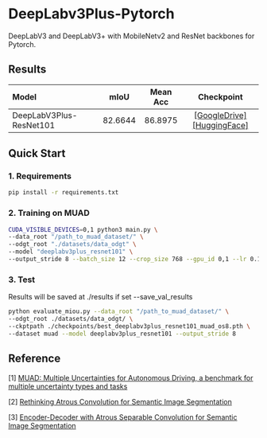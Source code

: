 # DeepLabv3Plus-Pytorch

DeepLabV3 and DeepLabV3+ with MobileNetv2 and ResNet backbones for Pytorch.

## Results


|  Model          |      |mIoU | Mean Acc  |    Checkpoint    |
| :--------        | :-------------:    | :-----------:| :----: | :--------: |
| DeepLabV3Plus-ResNet101     |        | 82.6644   | 86.8975 |  [[GoogleDrive]](https://drive.google.com/file/d/1buUqaNxHOPcaSpO-nS1UTLTL2FkJAzHd/view)  [[HuggingFace]](https://huggingface.co/Xuanlong/MUAD_DeepLabmodel)   |  

## Quick Start

### 1. Requirements

```bash
pip install -r requirements.txt
```


### 2. Training on MUAD

```bash
CUDA_VISIBLE_DEVICES=0,1 python3 main.py \
--data_root "/path_to_muad_dataset/" \
--odgt_root "./datasets/data_odgt" \
--model "deeplabv3plus_resnet101" \
--output_stride 8 --batch_size 12 --crop_size 768 --gpu_id 0,1 --lr 0.1 --val_batch_size 2
```

### 3. Test

Results will be saved at ./results if set --save_val_results

```bash
python evaluate_miou.py --data_root "/path_to_muad_dataset/" \
--odgt_root ./datasets/data_odgt/ \
--ckptpath ./checkpoints/best_deeplabv3plus_resnet101_muad_os8.pth \
--dataset muad --model deeplabv3plus_resnet101 --output_stride 8
```

## Reference

[1] [MUAD: Multiple Uncertainties for Autonomous Driving, a benchmark for multiple uncertainty types and tasks](https://arxiv.org/abs/2203.01437)

[2] [Rethinking Atrous Convolution for Semantic Image Segmentation](https://arxiv.org/abs/1706.05587)

[3] [Encoder-Decoder with Atrous Separable Convolution for Semantic Image Segmentation](https://arxiv.org/abs/1802.02611)
